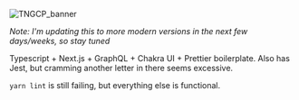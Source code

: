 ![TNGCP_banner](https://user-images.githubusercontent.com/679178/123176796-f6466e00-d438-11eb-82fe-ab8a07ec48d6.png)


_Note: I'm updating this to more modern versions in the next few days/weeks, so stay tuned_

Typescript + Next.js + GraphQL + Chakra UI + Prettier boilerplate. Also has Jest, but cramming another letter in there seems excessive.

`yarn lint` is still failing, but everything else is functional.
